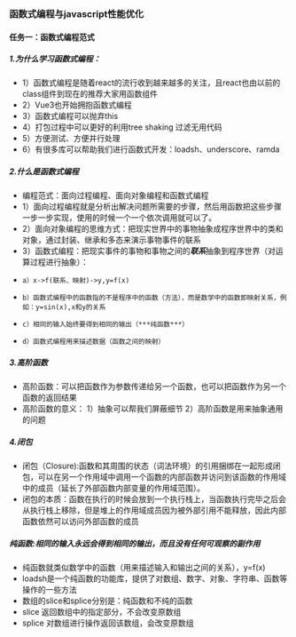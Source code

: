 ### 函数式编程与javascript性能优化

#### 任务一：函数式编程范式

##### 1.为什么学习函数式编程：
+ 1）函数式编程是随着react的流行收到越来越多的关注，且react也由以前的class组件到现在的推荐大家用函数组件
+ 2）Vue3也开始拥抱函数式编程
+ 3）函数式编程可以抛弃this
+ 4）打包过程中可以更好的利用tree shaking 过滤无用代码
+ 5）方便测试、方便并行处理
+ 6）有很多库可以帮助我们进行函数式开发：loadsh、underscore、ramda

##### 2.什么是函数式编程
+ 编程范式：面向过程编程、面向对象编程和函数式编程
+ 1）面向过程编程就是分析出解决问题所需要的步骤，然后用函数把这些步骤一步一步实现，使用的时候一个一个依次调用就可以了。
+ 2）面向对象编程的思维方式：把现实世界中的事物抽象成程序世界中的类和对象，通过封装、继承和多态来演示事物事件的联系
+ 3）函数式编程：把现实事件的事物和事物之间的***联系***抽象到程序世界（对运算过程进行抽象）：
+     a）x->f(联系、映射)->y,y=f(x)
+     b）函数式编程中的函数指的不是程序中的函数（方法），而是数学中的函数即映射关系，例如：y=sin(x),x和y的关系
+     c）相同的输入始终要得到相同的输出（***纯函数***）
+     d）函数式编程用来描述数据（函数之间的映射）

##### 3.高阶函数
+ 高阶函数：可以把函数作为参数传递给另一个函数，也可以把函数作为另一个函数的返回结果
+ 高阶函数的意义：
    1）抽象可以帮我们屏蔽细节
    2）高阶函数是用来抽象通用的问题

##### 4.闭包
+ 闭包（Closure):函数和其周围的状态（词法环境）的引用捆绑在一起形成闭包，可以在另一个作用域中调用一个函数的内部函数并访问到该函数的作用域中的成员（延长了外部函数内部变量的作用域范围）。
+ 闭包的本质：函数在执行的时候会放到一个执行栈上，当函数执行完毕之后会从执行栈上移除，但是堆上的作用域成员因为被外部引用不能释放，因此内部函数依然可以访问外部函数的成员

##### 纯函数:相同的输入永远会得到相同的输出，而且没有任何可观察的副作用
+ 纯函数就类似数学中的函数（用来描述输入和输出之间的关系），y=f(x)
+ loadsh是一个纯函数的功能库，提供了对数组、数字、对象、字符串、函数等操作的一些方法
+ 数组的slice和splice分别是：纯函数和不纯的函数
+   slice 返回数组中的指定部分，不会改变原数组
+   splice 对数组进行操作返回该数组，会改变原数组
